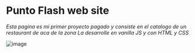 # Punto Flash web site

*Esta pagina es mi primer proyecto pagado y consiste en el catalogo de un restaurant de aca de la zona*
*La desarrolle en vanilla JS y con HTML y CSS*

![image](https://github.com/Criptamas/PuntoFlashWebSite/assets/113388558/b00b7c5b-4148-46e9-98cb-35eff993a2d8)
